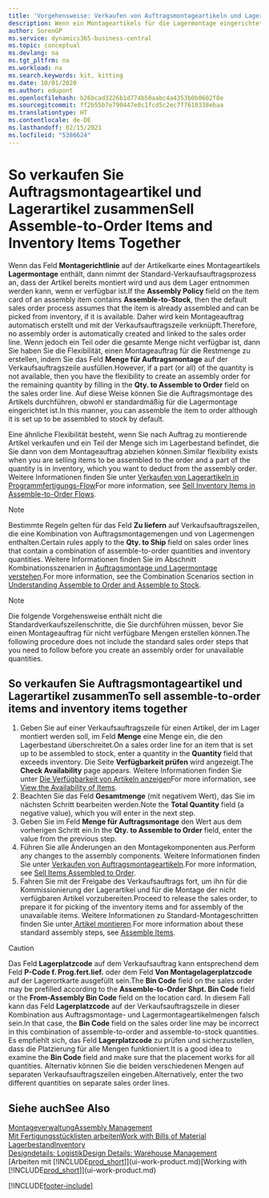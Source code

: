 ```yaml
---
title: 'Vorgehensweise: Verkaufen von Auftragsmontageartikeln und Lagerartikeln zusammen | Microsoft Docs'
description: Wenn ein Montageartikels für die Lagermontage eingerichtet ist, dann nimmt der Standard-Verkaufsauftragsprozess an, dass der Artikel bereits montiert wird und aus dem Lager entnommen werden kann, wenn er verfügbar ist. Wenn jedoch ein Teil oder die gesamte Menge nicht verfügbar ist, dann Sie haben Sie die Flexibilität, einen Montageauftrag für die Restmenge dynamisch zu erstellen.
author: SorenGP
ms.service: dynamics365-business-central
ms.topic: conceptual
ms.devlang: na
ms.tgt_pltfrm: na
ms.workload: na
ms.search.keywords: kit, kitting
ms.date: 10/01/2020
ms.author: edupont
ms.openlocfilehash: b26bcad3226b1d774b50aabc4a4353b0b0602f8e
ms.sourcegitcommit: ff2b55b7e790447e0c1fcd5c2ec7f7610338ebaa
ms.translationtype: HT
ms.contentlocale: de-DE
ms.lasthandoff: 02/15/2021
ms.locfileid: "5386624"
---
```

# <a name="sell-assemble-to-order-items-and-inventory-items-together"></a><span data-ttu-id="e7db9-104">So verkaufen Sie Auftragsmontageartikel und Lagerartikel zusammen</span><span class="sxs-lookup"><span data-stu-id="e7db9-104">Sell Assemble-to-Order Items and Inventory Items Together</span></span>
<span data-ttu-id="e7db9-105">Wenn das Feld **Montagerichtlinie** auf der Artikelkarte eines Montageartikels **Lagermontage** enthält, dann nimmt der Standard-Verkaufsauftragsprozess an, dass der Artikel bereits montiert wird und aus dem Lager entnommen werden kann, wenn er verfügbar ist.</span><span class="sxs-lookup"><span data-stu-id="e7db9-105">If the **Assembly Policy** field on the item card of an assembly item contains **Assemble-to-Stock**, then the default sales order process assumes that the item is already assembled and can be picked from inventory, if it is available.</span></span> <span data-ttu-id="e7db9-106">Daher wird kein Montageauftrag automatisch erstellt und mit der Verkaufsauftragszeile verknüpft.</span><span class="sxs-lookup"><span data-stu-id="e7db9-106">Therefore, no assembly order is automatically created and linked to the sales order line.</span></span> <span data-ttu-id="e7db9-107">Wenn jedoch ein Teil oder die gesamte Menge nicht verfügbar ist, dann Sie haben Sie die Flexibilität, einen Montageauftrag für die Restmenge zu erstellen, indem Sie das Feld **Menge für Auftragsmontage** auf der Verkaufsauftragszeile ausfüllen.</span><span class="sxs-lookup"><span data-stu-id="e7db9-107">However, if a part (or all) of the quantity is not available, then you have the flexibility to create an assembly order for the remaining quantity by filling in the **Qty. to Assemble to Order** field on the sales order line.</span></span> <span data-ttu-id="e7db9-108">Auf diese Weise können Sie die Auftragsmontage des Artikels durchführen, obwohl er standardmäßig für die Lagermontage eingerichtet ist.</span><span class="sxs-lookup"><span data-stu-id="e7db9-108">In this manner, you can assemble the item to order although it is set up to be assembled to stock by default.</span></span>  

<span data-ttu-id="e7db9-109">Eine ähnliche Flexibilität besteht, wenn Sie nach Auftrag zu montierende Artikel verkaufen und ein Teil der Menge sich im Lagerbestand befindet, die Sie dann von dem Montageauftrag abziehen können.</span><span class="sxs-lookup"><span data-stu-id="e7db9-109">Similar flexibility exists when you are selling items to be assembled to the order and a part of the quantity is in inventory, which you want to deduct from the assembly order.</span></span> <span data-ttu-id="e7db9-110">Weitere Informationen finden Sie unter [Verkaufen von Lagerartikeln in Programmfertigungs-Flow](assembly-how-to-sell-inventory-items-in-assemble-to-order-flows.md)</span><span class="sxs-lookup"><span data-stu-id="e7db9-110">For more information, see [Sell Inventory Items in Assemble-to-Order Flows](assembly-how-to-sell-inventory-items-in-assemble-to-order-flows.md).</span></span>  

> [!NOTE]  
>  <span data-ttu-id="e7db9-111">Bestimmte Regeln gelten für das Feld **Zu liefern** auf Verkaufsauftragszeilen, die eine Kombination von Auftragsmontagemengen und von Lagermengen enthalten.</span><span class="sxs-lookup"><span data-stu-id="e7db9-111">Certain rules apply to the **Qty. to Ship** field on sales order lines that contain a combination of assemble-to-order quantities and inventory quantities.</span></span> <span data-ttu-id="e7db9-112">Weitere Informationen finden Sie im Abschnitt Kombinationsszenarien in [Auftragsmontage und Lagermontage verstehen](assembly-assemble-to-order-or-assemble-to-stock.md).</span><span class="sxs-lookup"><span data-stu-id="e7db9-112">For more information, see the Combination Scenarios section in [Understanding Assemble to Order and Assemble to Stock](assembly-assemble-to-order-or-assemble-to-stock.md).</span></span>  

> [!NOTE]  
>  <span data-ttu-id="e7db9-113">Die folgende Vorgehensweise enthält nicht die Standardverkaufszeilenschritte, die Sie durchführen müssen, bevor Sie einen Montageauftrag für nicht verfügbare Mengen erstellen können.</span><span class="sxs-lookup"><span data-stu-id="e7db9-113">The following procedure does not include the standard sales order steps that you need to follow before you create an assembly order for unavailable quantities.</span></span>

## <a name="to-sell-assemble-to-order-items-and-inventory-items-together"></a><span data-ttu-id="e7db9-114">So verkaufen Sie Auftragsmontageartikel und Lagerartikel zusammen</span><span class="sxs-lookup"><span data-stu-id="e7db9-114">To sell assemble-to-order items and inventory items together</span></span>  
1.  <span data-ttu-id="e7db9-115">Geben Sie auf einer Verkaufsauftragszeile für einen Artikel, der im Lager montiert werden soll, im Feld **Menge** eine Menge ein, die den Lagerbestand überschreitet.</span><span class="sxs-lookup"><span data-stu-id="e7db9-115">On a sales order line for an item that is set up to be assembled to stock, enter a quantity in the **Quantity** field that exceeds inventory.</span></span> <span data-ttu-id="e7db9-116">Die Seite **Verfügbarkeit prüfen** wird angezeigt.</span><span class="sxs-lookup"><span data-stu-id="e7db9-116">The **Check Availability** page appears.</span></span> <span data-ttu-id="e7db9-117">Weitere Informationen finden Sie unter [Die Verfügbarkeit von Artikeln anzeigen](inventory-how-availability-overview.md)</span><span class="sxs-lookup"><span data-stu-id="e7db9-117">For more information, see [View the Availability of Items](inventory-how-availability-overview.md).</span></span>
2.  <span data-ttu-id="e7db9-118">Beachten Sie das Feld **Gesamtmenge** (mit negativem Wert), das Sie im nächsten Schritt bearbeiten werden.</span><span class="sxs-lookup"><span data-stu-id="e7db9-118">Note the **Total Quantity** field (a negative value), which you will enter in the next step.</span></span>  
3.  <span data-ttu-id="e7db9-119">Geben Sie im Feld **Menge für Auftragsmontage** den Wert aus dem vorherigen Schritt ein.</span><span class="sxs-lookup"><span data-stu-id="e7db9-119">In the **Qty. to Assemble to Order** field, enter the value from the previous step.</span></span>  
4.  <span data-ttu-id="e7db9-120">Führen Sie alle Änderungen an den Montagekomponenten aus.</span><span class="sxs-lookup"><span data-stu-id="e7db9-120">Perform any changes to the assembly components.</span></span> <span data-ttu-id="e7db9-121">Weitere Informationen finden Sie unter [Verkaufen von Auftragsmontageartikeln](assembly-how-to-sell-items-assembled-to-order.md).</span><span class="sxs-lookup"><span data-stu-id="e7db9-121">For more information, see [Sell Items Assembled to Order](assembly-how-to-sell-items-assembled-to-order.md).</span></span>  
5.  <span data-ttu-id="e7db9-122">Fahren Sie mit der Freigabe des Verkaufsauftrags fort, um ihn für die Kommissionierung der Lagerartikel und für die Montage der nicht verfügbaren Artikel vorzubereiten.</span><span class="sxs-lookup"><span data-stu-id="e7db9-122">Proceed to release the sales order, to prepare it for picking of the inventory items and for assembly of the unavailable items.</span></span> <span data-ttu-id="e7db9-123">Weitere Informationen zu Standard-Montageschritten finden Sie unter[ Artikel montieren](assembly-how-to-assemble-items.md).</span><span class="sxs-lookup"><span data-stu-id="e7db9-123">For more information about these standard assembly steps, see [Assemble Items](assembly-how-to-assemble-items.md).</span></span>  

> [!CAUTION]  
>  <span data-ttu-id="e7db9-124">Das Feld **Lagerplatzcode** auf dem Verkaufsauftrag kann entsprechend dem Feld **P-Code f. Prog.fert.lief.** oder dem Feld **Von Montagelagerplatzcode** auf der Lagerortkarte ausgefüllt sein.</span><span class="sxs-lookup"><span data-stu-id="e7db9-124">The **Bin Code** field on the sales order may be prefilled according to the **Assemble-to-Order Shpt. Bin Code** field or the **From-Assembly Bin Code** field on the location card.</span></span> <span data-ttu-id="e7db9-125">In diesem Fall kann das Feld **Lagerplatzcode** auf der Verkaufsauftragszeile in dieser Kombination aus Auftragsmontage- und Lagermontageartikelmengen falsch sein.</span><span class="sxs-lookup"><span data-stu-id="e7db9-125">In that case, the **Bin Code** field on the sales order line may be incorrect in this combination of assemble-to-order and assemble-to-stock quantities.</span></span> <span data-ttu-id="e7db9-126">Es empfiehlt sich, das Feld **Lagerplatzcode** zu prüfen und sicherzustellen, dass die Platzierung für alle Mengen funktioniert.</span><span class="sxs-lookup"><span data-stu-id="e7db9-126">It is a good idea to examine the **Bin Code** field and make sure that the placement works for all quantities.</span></span> <span data-ttu-id="e7db9-127">Alternativ können Sie die beiden verschiedenen Mengen auf separaten Verkaufsauftragszeilen eingeben.</span><span class="sxs-lookup"><span data-stu-id="e7db9-127">Alternatively, enter the two different quantities on separate sales order lines.</span></span>  

## <a name="see-also"></a><span data-ttu-id="e7db9-128">Siehe auch</span><span class="sxs-lookup"><span data-stu-id="e7db9-128">See Also</span></span>  
[<span data-ttu-id="e7db9-129">Montageverwaltung</span><span class="sxs-lookup"><span data-stu-id="e7db9-129">Assembly Management</span></span>](assembly-assemble-items.md)  
[<span data-ttu-id="e7db9-130">Mit Fertigungsstücklisten arbeiten</span><span class="sxs-lookup"><span data-stu-id="e7db9-130">Work with Bills of Material</span></span>](inventory-how-work-BOMs.md)  
[<span data-ttu-id="e7db9-131">Lagerbestand</span><span class="sxs-lookup"><span data-stu-id="e7db9-131">Inventory</span></span>](inventory-manage-inventory.md)  
[<span data-ttu-id="e7db9-132">Designdetails: Logistik</span><span class="sxs-lookup"><span data-stu-id="e7db9-132">Design Details: Warehouse Management</span></span>](design-details-warehouse-management.md)  
<span data-ttu-id="e7db9-133">[Arbeiten mit [!INCLUDE[prod_short](includes/prod_short.md)]](ui-work-product.md)</span><span class="sxs-lookup"><span data-stu-id="e7db9-133">[Working with [!INCLUDE[prod_short](includes/prod_short.md)]](ui-work-product.md)</span></span>


[!INCLUDE[footer-include](includes/footer-banner.md)]